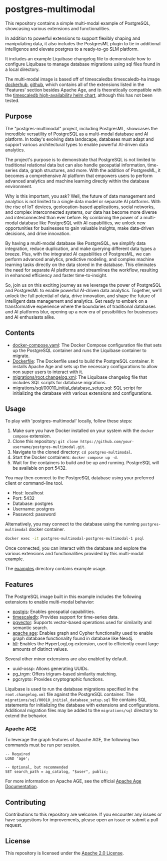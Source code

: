 # postgres-multimodal

This repository contains a simple multi-modal example of PostgreSQL, showcasing various extensions and functionalities.

In addition to powerful extensions to support flexibly shaping and manipulating data, it also includes the PostgresML plugin to tie in additional intelligence and elevate postgres to a ready-to-go SLM platform.

It includes an example Liquibase changelog file to demonstrate how to configure Liquibase to manage database migrations using sql files found in a local directory.

The multi-modal image is based off of timescaledbs timescaledb-ha image [dockerhub](https://hub.docker.com/r/timescale/timescaledb-ha), [github](https://github.com/timescale/timescaledb-docker-ha/), which contains all of the extensions listed in the 'Features' section besides Apache Age, and is theoretically compatible with the [timescaledb high-availability helm chart](https://github.com/timescale/helm-charts/blob/main/charts/timescaledb-single/README.md), although this has not been tested.

## Purpose

The "postgres-multimodal" project, including PostgresML, showcases the incredible versatility of PostgreSQL as a multi-modal database and AI platform. In today's evolving data landscape, databases must adapt and support various architectural types to enable powerful AI-driven data analytics.

The project's purpose is to demonstrate that PostgreSQL is not limited to traditional relational data but can also handle geospatial information, time-series data, graph structures, and more. With the addition of PostgresML, it becomes a comprehensive AI platform that empowers users to perform advanced analytics and machine learning directly within the database environment.

Why is this important, you ask? Well, the future of data management and analytics is not limited to a single data model or separate AI platforms. With the rise of IoT devices, geolocation-based applications, social networks, and complex interconnected systems, our data has become more diverse and interconnected than ever before. By combining the power of a multi-modal database like PostgreSQL with AI capabilities, we unlock new opportunities for businesses to gain valuable insights, make data-driven decisions, and drive innovation.

By having a multi-modal database like PostgreSQL, we simplify data integration, reduce duplication, and make querying different data types a breeze. Plus, with the integrated AI capabilities of PostgresML, we can perform advanced analytics, predictive modeling, and complex machine learning tasks directly on the data stored in the database. This eliminates the need for separate AI platforms and streamlines the workflow, resulting in enhanced efficiency and faster time-to-insight.

So, join us on this exciting journey as we leverage the power of PostgreSQL and PostgresML to enable powerful AI-driven data analytics. Together, we'll unlock the full potential of data, drive innovation, and shape the future of intelligent data management and analytics. Get ready to embark on a transformative experience where the boundaries of traditional databases and AI platforms blur, opening up a new era of possibilities for businesses and AI enthusiasts alike.

## Contents

- [docker-compose.yaml](./docker-compose.yaml): The Docker Compose configuration file that sets up the PostgreSQL container and runs the Liquibase container to migrate.
- [Dockerfile](./Dockerfile): The Dockerfile used to build the PostgreSQL container. It installs Apache Age and sets up the necessary configurations to allow non super users to interact with it.
- [migrations/root.changelog.xml](./migrations/root.changelog.xml): The Liquibase changelog file that includes SQL scripts for database migrations.
- [migrations/sql/00010_initial_database_setup.sql](./migrations/sql/00010_initial_database_setup.sql): SQL script for initializing the database with various extensions and configurations.

## Usage

To play with 'postgres-multimodal' locally, follow these steps:

1. Make sure you have Docker installed on your system with the `docker compose` extension.
2. Clone this repository: `git clone https://github.com/your-username/postgres-multimodal.git`.
3. Navigate to the cloned directory: `cd postgres-multimodal`.
4. Start the Docker containers: `docker compose up -d`.
5. Wait for the containers to build and be up and running. PostgreSQL will be available on port 5432.

You may then connect to the PostgreSQL database using your preferred client or command-line tool.

- Host: localhost
- Port: 5432
- Database: postgres
- Username: postgres
- Password: password

Alternatively, you may connect to the database using the running `postgres-multimodal` docker container.

```bash
docker exec -it postgres-multimodal-postgres-multimodal-1 psql
```

Once connected, you can interact with the database and explore the various extensions and functionalities provided by this multi-modal example.

The [examples](./examples) directory contains example usage.

## Features

The PostgreSQL image built in this example includes the following extensions to enable multi-modal behavior:

- [postgis](https://postgis.net): Enables geospatial capabilities.
- [timescaledb](https://www.timescale.com/): Provides support for time-series data.
- [pgvector](https://github.com/pgvector/pgvector): Supports vector-based operations used for similarity and semantic search.
- [apache age](https://age.apache.org/): Enables graph and Cypher functionality used to enable graph database functionality found in database like Neo4j.
- [hll](https://github.com/citusdata/postgresql-hll): Enables the HyperLogLog extension, used to efficiently count large amounts of distinct values.

Several other minor extensions are also enabled by default.

- uuid-ossp: Allows generating UUIDs.
- pg_trgm: Offers trigram-based similarity matching.
- pgcrypto: Provides cryptographic functions.

Liquibase is used to run the database migrations specified in the `root.changelog.xml` file against the PostgreSQL container. The `migrations/sql/00010_initial_database_setup.sql` file contains SQL statements for initializing the database with extensions and configurations. Additional migration files may be added to the `migrations/sql` directory to extend the behavior.

### Apache AGE

To leverage the graph features of Apache AGE, the following two commands must be run per session.

```
-- Required
LOAD 'age';

-- Optional, but recommended
SET search_path = ag_catalog, "$user", public;
```

For more information on Apache AGE, see the official [Apache Age Documentation](https://age.apache.org/age-manual/master/intro/setup.html).

## Contributing

Contributions to this repository are welcome. If you encounter any issues or have suggestions for improvements, please open an issue or submit a pull request.

## License

This repository is licensed under the [Apache 2.0 License](./LICENSE).

